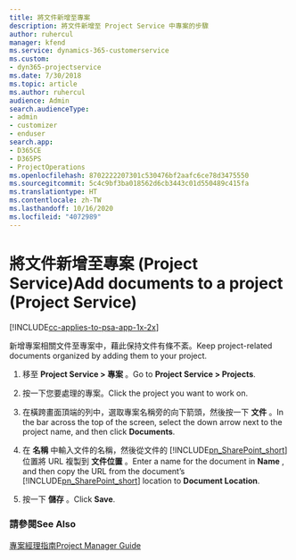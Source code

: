 ```yaml
---
title: 將文件新增至專案
description: 將文件新增至 Project Service 中專案的步驟
author: ruhercul
manager: kfend
ms.service: dynamics-365-customerservice
ms.custom:
- dyn365-projectservice
ms.date: 7/30/2018
ms.topic: article
ms.author: ruhercul
audience: Admin
search.audienceType:
- admin
- customizer
- enduser
search.app:
- D365CE
- D365PS
- ProjectOperations
ms.openlocfilehash: 8702222207301c530476bf2aafc6ce78d3475550
ms.sourcegitcommit: 5c4c9bf3ba018562d6cb3443c01d550489c415fa
ms.translationtype: HT
ms.contentlocale: zh-TW
ms.lasthandoff: 10/16/2020
ms.locfileid: "4072989"
---
```

# <a name="add-documents-to-a-project-project-service"></a><span data-ttu-id="98965-103">將文件新增至專案 (Project Service)</span><span class="sxs-lookup"><span data-stu-id="98965-103">Add documents to a project (Project Service)</span></span>

[!INCLUDE[cc-applies-to-psa-app-1x-2x](../includes/cc-applies-to-psa-app-1x-2x.md)]

<span data-ttu-id="98965-104">新增專案相關文件至專案中，藉此保持文件有條不紊。</span><span class="sxs-lookup"><span data-stu-id="98965-104">Keep project-related documents organized by adding them to your project.</span></span>  
  
1. <span data-ttu-id="98965-105">移至 **Project Service > 專案** 。</span><span class="sxs-lookup"><span data-stu-id="98965-105">Go to **Project Service > Projects**.</span></span>  
  
2. <span data-ttu-id="98965-106">按一下您要處理的專案。</span><span class="sxs-lookup"><span data-stu-id="98965-106">Click the project you want to work on.</span></span>  
  
3. <span data-ttu-id="98965-107">在橫跨畫面頂端的列中，選取專案名稱旁的向下箭頭，然後按一下 **文件** 。</span><span class="sxs-lookup"><span data-stu-id="98965-107">In the bar across the top of the screen, select the down arrow next to the project name, and then click **Documents**.</span></span>  
  
4. <span data-ttu-id="98965-108">在 **名稱** 中輸入文件的名稱，然後從文件的 [!INCLUDE[pn_SharePoint_short](../includes/pn-sharepoint-short.md)] 位置將 URL 複製到 **文件位置** 。</span><span class="sxs-lookup"><span data-stu-id="98965-108">Enter a name for the document in **Name** ,  and then copy the URL from the document’s [!INCLUDE[pn_SharePoint_short](../includes/pn-sharepoint-short.md)] location to **Document Location**.</span></span>  
  
5. <span data-ttu-id="98965-109">按一下 **儲存** 。</span><span class="sxs-lookup"><span data-stu-id="98965-109">Click **Save**.</span></span>  
  
### <a name="see-also"></a><span data-ttu-id="98965-110">請參閱</span><span class="sxs-lookup"><span data-stu-id="98965-110">See Also</span></span>  
 [<span data-ttu-id="98965-111">專案經理指南</span><span class="sxs-lookup"><span data-stu-id="98965-111">Project Manager Guide</span></span>](../psa/project-manager-guide.md)
